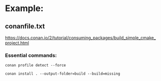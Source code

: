 # Example:
## conanfile.txt
https://docs.conan.io/2/tutorial/consuming_packages/build_simple_cmake_project.html

### Essential commands:
```
conan profile detect --force

conan install . --output-folder=build --build=missing
```
